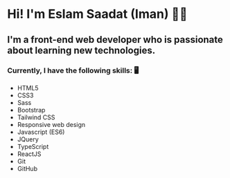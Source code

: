 # Hi! I'm Eslam Saadat (Iman) 👋🏽

## I'm a front-end web developer who is passionate about learning new technologies. 

### Currently, I have the following skills: 🖥 
* HTML5
* CSS3
* Sass
* Bootstrap
* Tailwind CSS
* Responsive web design
* Javascript (ES6)
* JQuery
* TypeScript
* ReactJS
* Git
* GitHub
